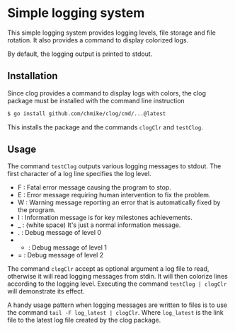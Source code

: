 # Simple logging system

This simple logging system provides logging levels, file storage and file rotation.
It also provides a command to display colorized logs. 

By default, the logging output is printed to stdout.

## Installation

Since clog provides a command to display logs with colors, the clog package must be
installed with the command line instruction 

```bash
$ go install github.com/chmike/clog/cmd/...@latest
```

This installs the package and the commands `clogClr` and `testClog`. 

## Usage

The command `testClog` outputs various logging messages to stdout. The first 
character of a log line specifies the log level.

 - F : Fatal error message causing the program to stop.
 - E : Error message requiring human intervention to fix the problem.
 - W : Warning message reporting an error that is automatically fixed by the program.
 - I : Information message is for key milestones achievements.
 - _ : (white space) It's just a normal information message.
 - . : Debug message of level 0
 - - : Debug message of level 1
 - = : Debug message of level 2

The command `clogClr` accept as optional argument a log file to read, otherwise it
will read logging messages from stdin. It will then colorize lines according to the 
logging level. Executing the command `testClog | clogClr` will demonstrate its 
effect. 

A handy usage pattern when logging messages are written to files is to use the command
`tail -F log_latest | clogClr`. Where `log_latest` is the link file to the latest 
log file created by the clog package. 

